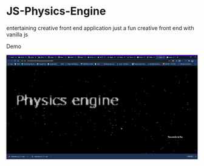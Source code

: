 # JS-Physics-Engine
entertaining creative front end application
just a fun creative front end with vanilla js



 Demo
 
![PE demo](./demo.gif)
